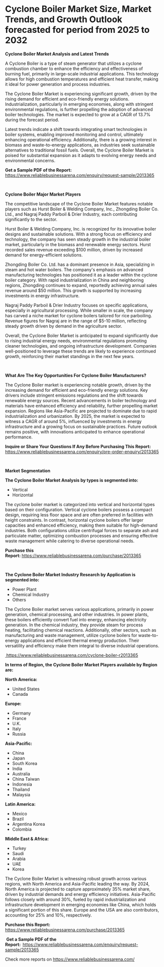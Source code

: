 <p><h1>Cyclone Boiler Market Size, Market Trends, and Growth Outlook forecasted for period from 2025 to 2032</h1></p><p><strong>Cyclone Boiler Market Analysis and Latest Trends</strong></p>
<p><p>A Cyclone Boiler is a type of steam generator that utilizes a cyclone combustion chamber to enhance the efficiency and effectiveness of burning fuel, primarily in large-scale industrial applications. This technology allows for high combustion temperatures and efficient heat transfer, making it ideal for power generation and process industries. </p><p>The Cyclone Boiler Market is experiencing significant growth, driven by the rising demand for efficient and eco-friendly energy solutions. Industrialization, particularly in emerging economies, along with stringent environmental regulations, is further propelling the adoption of advanced boiler technologies. The market is expected to grow at a CAGR of 13.7% during the forecast period. </p><p>Latest trends indicate a shift towards integrating smart technologies in boiler systems, enabling improved monitoring and control, ultimately enhancing operational efficiency. Additionally, there is a growing interest in biomass and waste-to-energy applications, as industries seek sustainable alternatives to traditional fossil fuels. Overall, the Cyclone Boiler Market is poised for substantial expansion as it adapts to evolving energy needs and environmental concerns.</p></p>
<p><strong>Get a Sample PDF of the Report:&nbsp;</strong> <a href="https://www.reliablebusinessarena.com/enquiry/request-sample/2013365?utm_campaign=2515&utm_medium=2&utm_source=Github&utm_content=ia&utm_term=10042025&utm_id=cyclone-boiler">https://www.reliablebusinessarena.com/enquiry/request-sample/2013365</a></p>
<p>&nbsp;</p>
<p><strong>Cyclone Boiler Major Market Players</strong></p>
<p><p>The competitive landscape of the Cyclone Boiler Market features notable players such as Hurst Boiler & Welding Company, Inc., Zhongding Boiler Co. Ltd., and Nagraj Paddy Parboil & Drier Industry, each contributing significantly to the sector.</p><p>Hurst Boiler & Welding Company, Inc. is recognized for its innovative boiler designs and sustainable solutions. With a strong focus on efficiency and technology, the company has seen steady growth in the industrial boiler market, particularly in the biomass and renewable energy sectors. Hurst recorded sales revenue exceeding $100 million, driven by increased demand for energy-efficient solutions.</p><p>Zhongding Boiler Co. Ltd. has a dominant presence in Asia, specializing in steam and hot water boilers. The company's emphasis on advanced manufacturing technologies has positioned it as a leader within the cyclone boiler category. With rapid industrialization in China and neighboring regions, Zhongding continues to expand, reportedly achieving annual sales revenue around $50 million. This growth is supported by increasing investments in energy infrastructure.</p><p>Nagraj Paddy Parboil & Drier Industry focuses on specific applications, especially in agricultural processing. While smaller in scale, the company has carved a niche market for cyclone boilers tailored for rice parboiling. Revenue figures for Nagraj are in the range of $5-10 million, reflecting steady growth driven by demand in the agriculture sector.</p><p>Overall, the Cyclone Boiler Market is anticipated to expand significantly due to rising industrial energy needs, environmental regulations promoting cleaner technologies, and ongoing infrastructure development. Companies well-positioned to leverage these trends are likely to experience continued growth, reinforcing their market standings in the next few years.</p></p>
<p>&nbsp;</p>
<p><strong>What Are The Key Opportunities For Cyclone Boiler Manufacturers?</strong></p>
<p><p>The Cyclone Boiler market is experiencing notable growth, driven by the increasing demand for efficient and eco-friendly energy solutions. Key drivers include stringent emissions regulations and the shift towards renewable energy sources. Recent advancements in boiler technology and materials have enhanced efficiency and reliability, further propelling market expansion. Regions like Asia-Pacific are projected to dominate due to rapid industrialization and urbanization. By 2025, the market is expected to witness a CAGR of around 5%, influenced by investments in energy infrastructure and a growing focus on sustainable practices. Future outlook remains positive, with innovations anticipated to enhance operational performance.</p></p>
<p><strong>Inquire or Share Your Questions If Any Before Purchasing This Report:</strong> <a href="https://www.reliablebusinessarena.com/enquiry/pre-order-enquiry/2013365?utm_campaign=2515&utm_medium=2&utm_source=Github&utm_content=ia&utm_term=10042025&utm_id=cyclone-boiler">https://www.reliablebusinessarena.com/enquiry/pre-order-enquiry/2013365</a></p>
<p>&nbsp;</p>
<p><strong>Market Segmentation</strong></p>
<p><strong>The Cyclone Boiler Market Analysis by types is segmented into:</strong></p>
<p><ul><li>Vertical</li><li>Horizontal</li></ul></p>
<p><p>The cyclone boiler market is categorized into vertical and horizontal types based on their configuration. Vertical cyclone boilers possess a compact design, requiring less floor space and are often preferred in facilities with height constraints. In contrast, horizontal cyclone boilers offer larger capacities and enhanced efficiency, making them suitable for high-demand industries. Both configurations utilize centrifugal forces to separate ash and particulate matter, optimizing combustion processes and ensuring effective waste management while catering to diverse operational needs.</p></p>
<p><strong>Purchase this Report:&nbsp;</strong><a href="https://www.reliablebusinessarena.com/purchase/2013365?utm_campaign=2515&utm_medium=2&utm_source=Github&utm_content=ia&utm_term=10042025&utm_id=cyclone-boiler">https://www.reliablebusinessarena.com/purchase/2013365</a></p>
<p>&nbsp;</p>
<p><strong>The Cyclone Boiler Market Industry Research by Application is segmented into:</strong></p>
<p><ul><li>Power Plant</li><li>Chemical Industry</li><li>Others</li></ul></p>
<p><p>The Cyclone Boiler market serves various applications, primarily in power generation, chemical processing, and other industries. In power plants, these boilers efficiently convert fuel into energy, enhancing electricity generation. In the chemical industry, they provide steam for process heating, facilitating chemical reactions. Additionally, other sectors, such as manufacturing and waste management, utilize cyclone boilers for waste-to-energy applications and efficient thermal energy production. Their versatility and efficiency make them integral to diverse industrial operations.</p></p>
<p><a href="https://www.reliablebusinessarena.com/cyclone-boiler-r2013365?utm_campaign=2515&utm_medium=2&utm_source=Github&utm_content=ia&utm_term=10042025&utm_id=cyclone-boiler">&nbsp;https://www.reliablebusinessarena.com/cyclone-boiler-r2013365</a></p>
<p><strong>In terms of Region, the Cyclone Boiler Market Players available by Region are:</strong></p>
<p>
    <p> <strong> North America: </strong>
        <ul>
            <li>United States</li>
            <li>Canada</li>
        </ul>
        </p> 
    <p> <strong> Europe: </strong>
        <ul>
            <li>Germany</li>
            <li>France</li>
            <li>U.K.</li>
            <li>Italy</li>
            <li>Russia</li>
        </ul>
        </p> 
    <p> <strong> Asia-Pacific: </strong>
        <ul>
            <li>China</li>
            <li>Japan</li>
            <li>South Korea</li>
            <li>India</li>
            <li>Australia</li>
            <li>China Taiwan</li>
            <li>Indonesia</li>
            <li>Thailand</li>
            <li>Malaysia</li>
        </ul>
        </p> 
    <p> <strong> Latin America: </strong>
        <ul>
            <li>Mexico</li>
            <li>Brazil</li>
            <li>Argentina Korea</li>
            <li>Colombia</li>
        </ul>
        </p> 
    <p> <strong> Middle East & Africa: </strong>
        <ul>
            <li>Turkey</li>
            <li>Saudi</li>
            <li>Arabia</li>
            <li>UAE</li>
            <li>Korea</li>
        </ul>
    </p>
    </p>
<p><p>The Cyclone Boiler Market is witnessing robust growth across various regions, with North America and Asia-Pacific leading the way. By 2024, North America is projected to capture approximately 35% market share, driven by industrial demands and energy efficiency initiatives. Asia-Pacific follows closely with around 30%, fueled by rapid industrialization and infrastructure development in emerging economies like China, which holds a significant portion of this share. Europe and the USA are also contributors, accounting for 25% and 10%, respectively.</p></p>
<p><strong>Purchase this Report: </strong><a href="https://www.reliablebusinessarena.com/purchase/2013365?utm_campaign=2515&utm_medium=2&utm_source=Github&utm_content=ia&utm_term=10042025&utm_id=cyclone-boiler">https://www.reliablebusinessarena.com/purchase/2013365</a></p>
<p>&nbsp;<strong>Get a Sample PDF of the Report:&nbsp;&nbsp;</strong><a href="https://www.reliablebusinessarena.com/enquiry/request-sample/2013365?utm_campaign=2515&utm_medium=2&utm_source=Github&utm_content=ia&utm_term=10042025&utm_id=cyclone-boiler">https://www.reliablebusinessarena.com/enquiry/request-sample/2013365</a></p>
<p><strong></strong></p>
<p>Check more reports on <a href="https://www.reliablebusinessarena.com/?utm_campaign=2515&utm_medium=2&utm_source=Github&utm_content=ia&utm_term=10042025&utm_id=cyclone-boiler">https://www.reliablebusinessarena.com/</a></p>